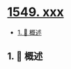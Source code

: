 # [1549. xxx](https://github.com/Tdahuyou/TNotes.leetcode/tree/main/notes/1549.%20xxx)

<!-- region:toc -->

- [1. 📝 概述](#1--概述)

<!-- endregion:toc -->

## 1. 📝 概述
